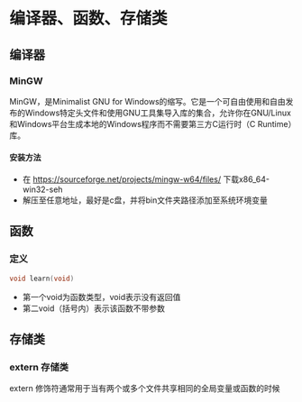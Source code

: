 # 编译器、函数、存储类
## 编译器
### MinGW
MinGW，是Minimalist GNU for Windows的缩写。它是一个可自由使用和自由发布的Windows特定头文件和使用GNU工具集导入库的集合，允许你在GNU/Linux和Windows平台生成本地的Windows程序而不需要第三方C运行时（C Runtime）库。  
#### 安装方法
- 在 https://sourceforge.net/projects/mingw-w64/files/ 下载x86_64-win32-seh
- 解压至任意地址，最好是c盘，并将bin文件夹路径添加至系统环境变量

## 函数

### 定义

```c
void learn(void) 
```

- 第一个void为函数类型，void表示没有返回值
- 第二void（括号内）表示该函数不带参数



## 存储类

### extern 存储类

extern 修饰符通常用于当有两个或多个文件共享相同的全局变量或函数的时候



